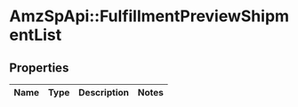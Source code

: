 # AmzSpApi::FulfillmentPreviewShipmentList

## Properties
Name | Type | Description | Notes
------------ | ------------- | ------------- | -------------


